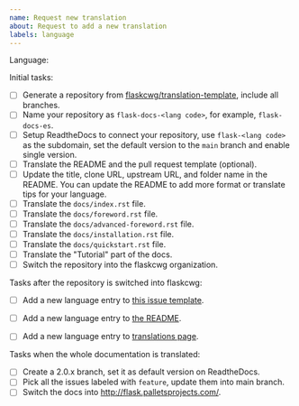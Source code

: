 ```yaml
---
name: Request new translation
about: Request to add a new translation
labels: language
---
```


<!--
Make sure there isn't an exist issue for the language you request to add.
-->

Language:

<!--
Replace this comment with a short introduction of yourself and your former experience with Flask or translation.
-->

<!--
To become a translation coordinator and create a translation for your language, please complete the following initial tasks in 30 days:
-->

Initial tasks:

- [ ] Generate a repository from [flaskcwg/translation-template](https://github.com/flaskcwg/translation-template), include all branches.
- [ ] Name your repository as `flask-docs-<lang code>`, for example, `flask-docs-es`.
- [ ] Setup ReadtheDocs to connect your repository, use `flask-<lang code>` as the subdomain, set the default version to the `main` branch and enable single version.
- [ ] Translate the README and the pull request template (optional).
- [ ] Update the title, clone URL, upstream URL, and folder name in the README. You can update the README to add more format or translate tips for your language.
- [ ] Translate the `docs/index.rst` file.
- [ ] Translate the `docs/foreword.rst` file.
- [ ] Translate the `docs/advanced-foreword.rst` file.
- [ ] Translate the `docs/installation.rst` file.
- [ ] Translate the `docs/quickstart.rst` file.
- [ ] Translate the "Tutorial" part of the docs.
- [ ] Switch the repository into the flaskcwg organization.

<!--
We recommend you to finish the translation of the chapters above to keep the quality
and read experience of the essential part of the documentation. These chapters are marked
as reserved in the translation to-do list.
-->

<!--
When you finished the tasks above, leave a comment that includes your repository URL to ping us, we will switch your repository into the flaskcwg organization, then you can work on other chapters or call for other people to contribute.

After that:
-->

Tasks after the repository is switched into flaskcwg:

- [ ] Add a new language entry to [this issue template](https://github.com/flaskcwg/translation-coordination/blob/main/README.md).
- [ ] Add a new language entry to [the README](https://github.com/flaskcwg/translation-coordination/blob/main/README.md).
- [ ] Add a new language entry to [translations page](https://github.com/flaskcwg/flaskcwg.github.io/blob/source/templates/translations.html).


Tasks when the whole documentation is translated:

- [ ] Create a 2.0.x branch, set it as default version on ReadtheDocs.
- [ ] Pick all the issues labeled with `feature`, update them into main branch.
- [ ] Switch the docs into http://flask.palletsprojects.com/.

